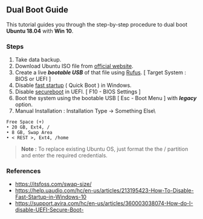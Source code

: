 ## Dual Boot Guide
This tutorial guides you through the step-by-step procedure to dual boot **Ubuntu 18.04** with **Win 10**.

### Steps

 1. Take data backup.
 2. Download Ubuntu ISO file from [official website](https://ubuntu.com/download/desktop).
 3. Create a live ***bootable USB*** of that file using [Rufus](https://rufus.ie/). 
 [ Target System : BIOS or UEFI ]
 4. Disable [fast startup](https://help.uaudio.com/hc/en-us/articles/213195423-How-To-Disable-Fast-Startup-in-Windows-10) ( Quick Boot ) in Windows.
 5. Disable [secureboot](https://support.avira.com/hc/en-us/articles/360003038074-How-do-I-disable-UEFI-Secure-Boot-) in UEFI. [ F10 - BIOS Settings ]
 6. Boot the system using the bootable USB [ Esc - Boot Menu ] with ***legacy*** option.
 7. Manual Installation : Installation Type -> Something Else\
 ```
 Free Space (+)
 • 20 GB, Ext4, /
 • 8 GB, Swap Area
 • < REST >, Ext4, /home
```
> **Note :** To replace existing Ubuntu OS, just format the the / partition and enter the required credentials.

### References 

 - https://itsfoss.com/swap-size/
 - https://help.uaudio.com/hc/en-us/articles/213195423-How-To-Disable-Fast-Startup-in-Windows-10
 - https://support.avira.com/hc/en-us/articles/360003038074-How-do-I-disable-UEFI-Secure-Boot-
